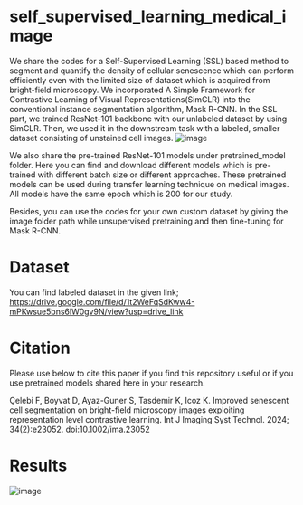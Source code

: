 # self_supervised_learning_medical_image

We share the codes for a Self-Supervised Learning (SSL) based method to segment and quantify the density of cellular senescence which can perform efficiently even with the limited size of dataset which is acquired from bright-field microscopy. We incorporated A Simple Framework for Contrastive Learning of Visual Representations(SimCLR) into the conventional instance segmentation algorithm, Mask R-CNN. In the SSL part, we trained ResNet-101 backbone with our unlabeled dataset by using SimCLR. Then, we used it in the downstream task with a labeled, smaller dataset consisting of unstained cell images.
![image](https://user-images.githubusercontent.com/97739552/170995679-4385caaf-95be-40e2-940b-c9ee3ef7a9f7.png)


We also share the pre-trained ResNet-101 models under pretrained_model folder. Here you can find and download different models which is pre-trained with different batch size or different approaches. These pretrained models can be used during transfer learning technique on medical images. All models have the same epoch which is 200 for our study. 

Besides, you can use the codes for your own custom dataset by giving the image folder path while unsupervised pretraining and then fine-tuning for Mask R-CNN.
# Dataset
You can find labeled dataset in the given link;
https://drive.google.com/file/d/1t2WeFqSdKww4-mPKwsue5bns6lW0gv9N/view?usp=drive_link
# Citation
Please use below to cite this paper if you find this repository useful or if you use pretrained models shared here in your research.

Çelebi F, Boyvat D, Ayaz-Guner S, Tasdemir K, Icoz K. Improved senescent cell segmentation on bright-field microscopy images exploiting representation level contrastive learning. Int J Imaging Syst Technol. 2024; 34(2):e23052. doi:10.1002/ima.23052

# Results 
![image](https://user-images.githubusercontent.com/97739552/170995870-3e72948e-1a71-4712-a0b0-a8a52dd26876.png)
